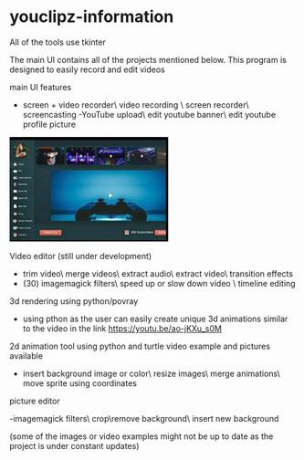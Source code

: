 # youclipz-information


All of the tools use tkinter 

The main UI contains all of the projects mentioned below. This program is designed to easily record and edit videos  

main UI features
- screen + video recorder\ video recording \ screen recorder\ screencasting
-YouTube upload\ edit youtube banner\ edit youtube profile picture

![](main-ui.PNG)


Video editor (still under development)
- trim video\ merge videos\ extract audio\ extract video\ transition effects
- (30) imagemagick filters\ speed up or slow down video \ timeline editing 

3d rendering using python/povray
- using pthon as the user can easily create unique 3d animations  similar to the video in the link 
https://youtu.be/ao-jKXu_s0M

2d animation tool using python and turtle
video example and pictures available 
- insert background image or color\ resize images\ merge animations\ move sprite using coordinates 


picture editor

-imagemagick filters\ crop\remove background\ insert new background



(some of the images or video examples might not be up to date as the project is under constant updates)

